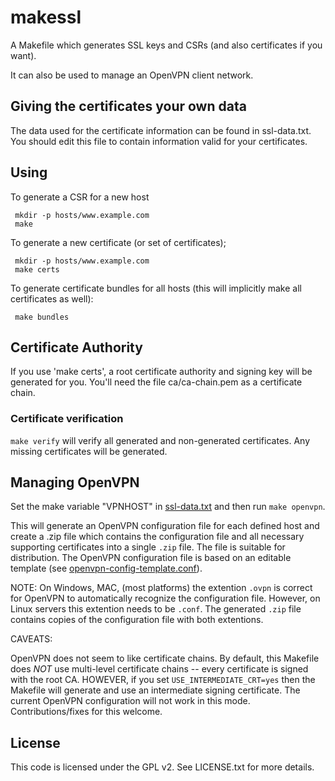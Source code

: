 # makessl

A Makefile which generates SSL keys and CSRs (and also certificates if you want).

It can also be used to manage an OpenVPN client network.

## Giving the certificates your own data

The data used for the certificate information can be found in
ssl-data.txt.  You should edit this file to contain information valid
for your certificates.

## Using

To generate a CSR for a new host

     mkdir -p hosts/www.example.com
     make

To generate a new certificate (or set of certificates);

     mkdir -p hosts/www.example.com
     make certs

To generate certificate bundles for all hosts (this will implicitly make all certificates as well):

     make bundles

## Certificate Authority

If you use 'make certs', a root certificate authority and signing key
will be generated for you. You'll need the file ca/ca-chain.pem as a
certificate chain.

### Certificate verification

`make verify` will verify all generated and non-generated
certificates.  Any missing certificates will be generated.

## Managing OpenVPN

Set the make variable "VPNHOST" in [ssl-data.txt](ssl-data.txt) and
then run `make openvpn`.

This will generate an OpenVPN configuration file for each defined host
and create a .zip file which contains the configuration file and all
necessary supporting certificates into a single `.zip` file.  The file
is suitable for distribution.  The OpenVPN configuration file is based
on an editable template (see
[openvpn-config-template.conf](openvpn-config-template.conf)).

NOTE: On Windows, MAC, (most platforms) the extention `.ovpn` is
correct for OpenVPN to automatically recognize the configuration file.
However, on Linux servers this extention needs to be `.conf`.  The
generated `.zip` file contains copies of the configuration file with
both extentions.

CAVEATS:

OpenVPN does not seem to like certificate chains.  By default, this
Makefile does *NOT* use multi-level certificate chains -- every
certificate is signed with the root CA.  HOWEVER, if you set
`USE_INTERMEDIATE_CRT=yes` then the Makefile will generate and use an
intermediate signing certificate.  The current OpenVPN configuration
will not work in this mode.  Contributions/fixes for this welcome.

## License

This code is licensed under the GPL v2.  See LICENSE.txt for more details.